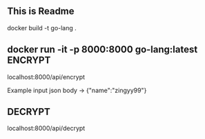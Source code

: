 This is Readme
--------------
docker build -t go-lang .

docker run -it -p 8000:8000 go-lang:latest
ENCRYPT
--------
localhost:8000/api/encrypt 

Example input json  body -> {"name":"zingyy99"}


DECRYPT
--------
 localhost:8000/api/decrypt



